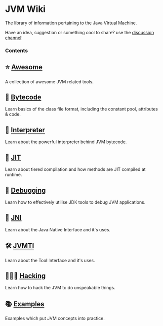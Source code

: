 # JVM Wiki
The library of information pertaining to the Java Virtual Machine.

Have an idea, suggestion or something cool to share? use the [discussion channel](https://github.com/orgs/jvm-wiki/discussions)!

### Contents
## ⭐ [Awesome](https://github.com/jvm-wiki/awesome)
A collection of awesome JVM related tools.

## 🧬 [Bytecode](https://github.com/jvm-wiki/bytecode)
Learn basics of the class file format, including the constant pool, attributes & code.

## 🧠 [Interpreter](https://github.com/jvm-wiki/interpreter)
Learn about the powerful interpreter behind JVM bytecode.

## 🧙 [JIT](https://github.com/jvm-wiki/jit)
Learn about tiered compilation and how methods are JIT compiled at runtime.

## 🐛 [Debugging](https://github.com/jvm-wiki/debugging)
Learn how to effectively utilise JDK tools to debug JVM applications.

## 🔗 [JNI](https://github.com/jvm-wiki/jni)
Learn about the Java Native Interface and it's uses.

## 🛠️ [JVMTI](https://github.com/jvm-wiki/jvmti)
Learn about the Tool Interface and it's uses.

## 🕵🏻‍♂️ [Hacking](https://github.com/jvm-wiki/hacking)
Learn how to hack the JVM to do unspeakable things.

## 📚 [Examples](https://github.com/jvm-wiki/examples)
Examples which put JVM concepts into practice.

